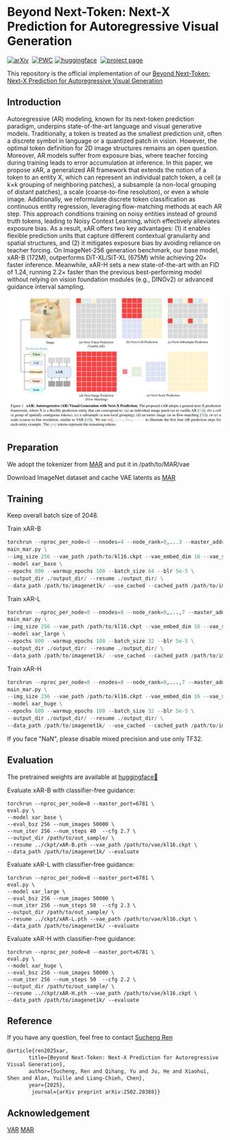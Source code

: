 # Beyond Next-Token: Next-X Prediction for Autoregressive Visual Generation

[![arXiv](https://img.shields.io/badge/arXiv%20paper-2502.20388-b31b1b.svg)](https://arxiv.org/abs/2502.20388)&nbsp;
[![PWC](https://img.shields.io/endpoint.svg?url=https://paperswithcode.com/badge/beyond-next-token-next-x-prediction-for/image-generation-on-imagenet-256x256)](https://paperswithcode.com/sota/image-generation-on-imagenet-256x256?flowar-scale-wise-autoregressive-image)
[![huggingface](https://img.shields.io/badge/%F0%9F%A4%97%20HuggingFace-xAR-yellow)](https://huggingface.co/OliverRen/xAR)&nbsp;
[![project page](https://img.shields.io/badge/project%20page-lightblue)](https://oliverrensu.github.io/project/xAR/)

This repository is the official implementation of our [Beyond Next-Token: Next-X Prediction for Autoregressive Visual Generation](https://arxiv.org/abs/2502.20388)
## Introduction
Autoregressive (AR) modeling, known for its next-token prediction paradigm, underpins state-of-the-art language and visual generative models. Traditionally, a token is treated as the smallest prediction unit, often a discrete symbol in language or a quantized patch in vision. However, the optimal token definition for 2D image structures remains an open question. Moreover, AR models suffer from exposure bias, where teacher forcing during training leads to error accumulation at inference. In this paper, we propose xAR, a generalized AR framework that extends the notion of a token to an entity X, which can represent an individual patch token, a cell (a k×k grouping of neighboring patches), a subsample (a non-local grouping of distant patches), a scale (coarse-to-fine resolution), or even a whole image. Additionally, we reformulate discrete token classification as continuous entity regression, leveraging flow-matching methods at each AR step. This approach conditions training on noisy entities instead of ground truth tokens, leading to Noisy Context Learning, which effectively alleviates exposure bias. As a result, xAR offers two key advantages: (1) it enables flexible prediction units that capture different contextual granularity and spatial structures, and (2) it mitigates exposure bias by avoiding reliance on teacher forcing. On ImageNet-256 generation benchmark, our base model, xAR-B (172M), outperforms DiT-XL/SiT-XL (675M) while achieving 20× faster inference. Meanwhile, xAR-H sets a new state-of-the-art with an FID of 1.24, running 2.2× faster than the previous best-performing model without relying on vision foundation modules (e.g., DINOv2) or advanced guidance interval sampling.

![fig](./figs/fig.png)
## Preparation

We adopt the tokenizer from [MAR](https://github.com/LTH14/mar) and put it in /path/to/MAR/vae

Download ImageNet dataset and cache VAE latents as [MAR](https://github.com/LTH14/mar)

## Training
Keep overall batch size of 2048. 

Train xAR-B
```python
torchrun --nproc_per_node=8 --nnodes=4 --node_rank=0,...3 --master_addr=$host_ip --master_port=$port \
main_mar.py \
--img_size 256 --vae_path /path/to/kl16.ckpt --vae_embed_dim 16 --vae_stride 16 --patch_size 1 \
--model xar_base \
--epochs 800 --warmup_epochs 100 --batch_size 64 --blr 5e-5 \
--output_dir ./output_dir/ --resume ./output_dir/ \
--data_path /path/to/imagenet1k/ --use_cached --cached_path /path/to/imagenet_feature/
```

Train xAR-L
```python
torchrun --nproc_per_node=8 --nnodes=8 --node_rank=0,...,7 --master_addr=$host_ip --master_port=$port \
main_mar.py \
--img_size 256 --vae_path /path/to/kl16.ckpt --vae_embed_dim 16 --vae_stride 16 --patch_size 1 \
--model xar_large \
--epochs 800 --warmup_epochs 100 --batch_size 32 --blr 5e-5 \
--output_dir ./output_dir/ --resume ./output_dir/ \
--data_path /path/to/imagenet1k/ --use_cached --cached_path /path/to/imagenet_feature/
```

Train xAR-H
```python
torchrun --nproc_per_node=8 --nnodes=8 --node_rank=0,...,7 --master_addr=$host_ip --master_port=$port \
main_mar.py \
--img_size 256 --vae_path /path/to/kl16.ckpt --vae_embed_dim 16 --vae_stride 16 --patch_size 1 \
--model xar_huge \
--epochs 800 --warmup_epochs 100 --batch_size 32 --blr 5e-5 \
--output_dir ./output_dir/ --resume ./output_dir/ \
--data_path /path/to/imagenet1k/ --use_cached --cached_path /path/to/imagenet_feature/
```
If you face "NaN", please disable mixed precision and use only TF32.
## Evaluation
The pretrained weights are available at [huggingface🤗](https://huggingface.co/OliverRen/xAR)

Evaluate xAR-B with classifier-free guidance:
```puthon
torchrun --nproc_per_node=8 --master_port=6781 \
eval.py \
--model xar_base \
--eval_bsz 256 --num_images 50000 \
--num_iter 256 --num_steps 40  --cfg 2.7 \
--output_dir /path/to/out_sample/ \
--resume ../ckpt/xAR-B.pth --vae_path /path/to/vae/kl16.ckpt \
--data_path /path/to/imagenet1k/ --evaluate
```

Evaluate xAR-L with classifier-free guidance:
```puthon
torchrun --nproc_per_node=8 --master_port=6781 \
eval.py \
--model xar_large \
--eval_bsz 256 --num_images 50000 \
--num_iter 256 --num_steps 50  --cfg 2.3 \
--output_dir /path/to/out_sample/ \
--resume ../ckpt/xAR-L.pth --vae_path /path/to/vae/kl16.ckpt \
--data_path /path/to/imagenet1k/ --evaluate
```

Evaluate xAR-H with classifier-free guidance:
```puthon
torchrun --nproc_per_node=8 --master_port=6781 \
eval.py \
--model xar_huge \
--eval_bsz 256 --num_images 50000 \
--num_iter 256 --num_steps 50  --cfg 2.2 \
--output_dir /path/to/out_sample/ \
--resume ../ckpt/xAR-H.pth --vae_path /path/to/vae/kl16.ckpt \
--data_path /path/to/imagenet1k/ --evaluate
```

## Reference
If you have any question, feel free to contact [Sucheng Ren](oliverrensu@gmail.com)

```
@article{ren2025xar,
       title={Beyond Next-Token: Next-X Prediction for Autoregressive Visual Generation}, 
       author={Sucheng, Ren and Qihang, Yu and Ju, He and Xiaohui, Shen and Alan, Yuille and Liang-Chieh, Chen},
       year={2025},
        journal={arXiv preprint arXiv:2502.20388}}
```

## Acknowledgement
[VAR](https://github.com/FoundationVision/VAR)
[MAR](https://github.com/LTH14/mar)
